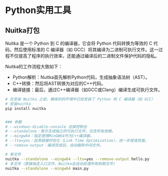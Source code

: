 # Python实用工具

## Nuitka打包

Nuitka 是一个 Python 到 C 的编译器，它会将 Python 代码转换为等效的 C 代码，然后使用标准的 C 编译器（如 GCC）将其编译为二进制可执行文件。这一过程不仅提高了程序的执行效率，还能通过编译后的二进制文件保护代码的隐私。

Nuitka的工作流程大致如下：
* Python解析：Nuitka首先解析Python代码，生成抽象语法树（AST）。
* C++转换：然后将AST转换为对应的C++代码。
* 编译链接：最后，通过C++编译器（如GCC或Clang）编译生成可执行文件。

```bash
# 在安装 Nuitka 之前，确保你的环境中已经安装了 Python 和 C 编译器（如 GCC）
# 安装nuitka
pip install nuitka


### 参数
# --windows-disable-console 去掉控制台
# --standalone：表示生成独立的可执行文件，包含所有依赖。
# --mingw64：指定使用MinGW64作为C++编译器。
# --lto=yes：启用链接时优化（Link Time Optimization），进一步提高性能。
# --remove-output：编译完成后，自动删除中间文件。

# 单文件
nuitka --standalone --mingw64 --lto=yes --remove-output hello.py
# 多文件（直接指定入口文件，Nuitka会自动处理所有依赖文件）
nuitka --standalone --mingw64 main.py
```


